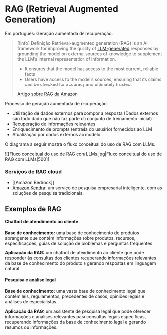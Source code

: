 # RAG (Retrieval Augmented Generation)
Em português: Geração aumentada de recuperação.

  
> [!info] Definição
> Retrieval-augmented generation (RAG) is an AI framework for improving the quality of [LLM-generated](https://www.youtube.com/watch?v=hfIUstzHs9A) responses by grounding the model on external sources of knowledge to supplement the LLM’s internal representation of information.
> 
> - It ensures that the model has access to the most current, reliable facts
> - Users have access to the model’s sources, ensuring that its claims can be checked for accuracy and ultimately trusted.
>   
>  [Artigo sobre RAG da Amazon](https://aws.amazon.com/pt/what-is/retrieval-augmented-generation/)

Processo de geração aumentada de recuperação

- Utilização de dados externos para compor a resposta (Dados externos são todo dado que não faz parte do conjunto de treinamento inicial)
- Recuperação de informações relevantes
- Enriquecimento de prompts (entrada do usuário) fornecidos ao LLM
- Atualização por dados externos ao modelo

O diagrama a seguir mostra o fluxo conceitual do uso de RAG com LLMs.

![[Fluxo conceitual do uso de RAG com LLMs.jpg|Fluxo conceitual do uso de RAG com LLMs|500]]

### Serviços de RAG cloud

- [[Amazon Bedrock]]
- [Amazon Kendra](https://aws.amazon.com/pt/kendra/): um serviço de pesquisa empresarial inteligente, com as soluções de pesquisa tradicionais.

## Exemplos de RAG

#### Chatbot de atendimento ao cliente

**Base de conhecimento:** uma base de conhecimento de produtos abrangente que contém informações sobre produtos, recursos, especificações, guias de solução de problemas e perguntas frequentes

**Aplicação da RAG:** um chatbot de atendimento ao cliente que pode responder às consultas dos clientes recuperando informações relevantes da base de conhecimento do produto e gerando respostas em linguagem natural

#### Pesquisa e análise legal

**Base de conhecimento:** uma vasta base de conhecimento legal que contém leis, regulamentos, precedentes de casos, opiniões legais e análises de especialistas.

**Aplicação da RAG:** um assistente de pesquisa legal que pode oferecer informações e análises relevantes para consultas legais específicas, recuperando informações da base de conhecimento legal e gerando resumos ou informações.